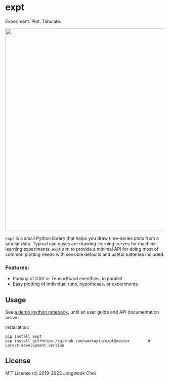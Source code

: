 # expt

Experiment. Plot. Tabulate.

<p align="center">
  <img src="https://raw.githubusercontent.com/wookayin/expt/master/examples/demo-figure.png" width="640" />
</p>

`expt` is a small Python library that helps you draw time-series plots from a tabular data.
Typical use cases are drawing learning curves for machine learning experiments.
`expt` aim to provide a minimal API for doing most of common plotting needs with sensible defaults and useful batteries included.


### Features:

- Parsing of CSV or TensorBoard eventfiles, in parallel
- Easy plotting of individual runs, hypotheses, or experiments.


Usage
-----

See [a demo ipython notebook][demo-notebook], until an user guide and API documentation arrive.

[demo-notebook]: https://github.com/wookayin/expt/blob/master/examples/quick-tour.ipynb

Installation:
```
pip install expt
pip install git+https://github.com/wookayin/expt@master        # Latest development version
```


License
-------

MIT License (c) 2019-2023 Jongwook Choi
